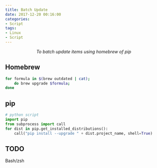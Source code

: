 ```yaml
---
title: Batch Update
date: 2017-12-20 00:16:00
categories:
- Script
tags:
- Linux
- Script
---
```


<center><i>To batch update items using homebrew of pip</i></center>

## Homebrew
```bash
for formula in $(brew outdated | cat);
    do brew upgrade $formula;
done
```

## pip
```python
# python script
import pip
from subprocess import call
for dist in pip.get_installed_distributions():
    call("pip install --upgrade " + dist.project_name, shell=True)
```

## TODO
Bash/zsh
